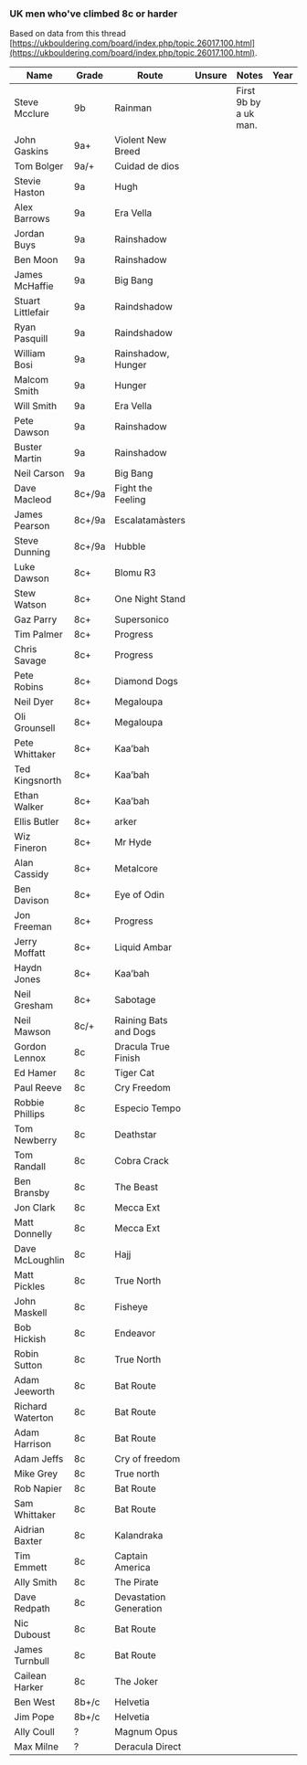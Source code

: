 ### UK men who've climbed 8c or harder

Based on data from this thread [https://ukbouldering.com/board/index.php/topic,26017.100.html](https://ukbouldering.com/board/index.php/topic,26017.100.html).

| Name | Grade | Route |Unsure|Notes|Year|
|------|-------|-------|------|-----|----|
|Steve Mcclure|9b|Rainman||First 9b by a uk man.||
|John Gaskins|9a+|Violent New Breed||||
|Tom Bolger|9a/+|Cuidad de dios||||
|Stevie Haston|9a|Hugh||||
|Alex Barrows|9a|Era Vella||||
|Jordan Buys|9a|Rainshadow||||
|Ben Moon|9a|Rainshadow||||
|James McHaffie|9a|Big Bang||||
|Stuart Littlefair|9a|Raindshadow||||
|Ryan Pasquill|9a|Raindshadow||||
|William Bosi|9a|Rainshadow, Hunger||||
|Malcom Smith|9a|Hunger||||
|Will Smith|9a|Era Vella||||
|Pete Dawson|9a|Rainshadow||||
|Buster Martin|9a|Rainshadow||||
|Neil Carson|9a|Big Bang||||
|Dave Macleod|8c+/9a|Fight the Feeling||||
|James Pearson|8c+/9a|Escalatamàsters||||
|Steve Dunning|8c+/9a|Hubble||||
|Luke Dawson|8c+|Blomu R3||||
|Stew Watson|8c+|One Night Stand||||
|Gaz Parry|8c+|Supersonico||||
|Tim Palmer|8c+|Progress||||
|Chris Savage|8c+|Progress||||
|Pete Robins|8c+|Diamond Dogs||||
|Neil Dyer|8c+|Megaloupa||||
|Oli Grounsell|8c+| Megaloupa||||
|Pete Whittaker|8c+|Kaa’bah||||
|Ted Kingsnorth|8c+|Kaa’bah||||
|Ethan Walker|8c+|Kaa’bah||||
|Ellis Butler|8c+|arker||||
|Wiz Fineron|8c+|Mr Hyde||||
|Alan Cassidy|8c+|Metalcore||||
|Ben Davison|8c+|Eye of Odin||||
|Jon Freeman|8c+|Progress||||
|Jerry Moffatt|8c+|Liquid Ambar||||
|Haydn Jones|8c+|Kaa’bah||||
|Neil Gresham|8c+|Sabotage||||
|Neil Mawson|8c/+|Raining Bats and Dogs||||
|Gordon Lennox|8c|Dracula True Finish||||
|Ed Hamer|8c|Tiger Cat||||
|Paul Reeve|8c|Cry Freedom||||
|Robbie Phillips|8c|Especio Tempo||||
|Tom Newberry|8c|Deathstar||||
|Tom Randall|8c|Cobra Crack||||
|Ben Bransby|8c|The Beast||||
|Jon Clark|8c|Mecca Ext||||
|Matt Donnelly|8c|Mecca Ext||||
|Dave McLoughlin|8c|Hajj||||
|Matt Pickles|8c|True North||||
|John Maskell|8c|Fisheye||||
|Bob Hickish|8c|Endeavor||||
|Robin Sutton|8c|True North||||
|Adam Jeeworth|8c|Bat Route||||
|Richard Waterton|8c|Bat Route||||
|Adam Harrison|8c|Bat Route||||
|Adam Jeffs|8c|Cry of freedom||||
|Mike Grey|8c|True north||||
|Rob Napier|8c|Bat Route||||
|Sam Whittaker|8c|Bat Route||||
|Aidrian Baxter|8c|Kalandraka||||
|Tim Emmett|8c|Captain America||||
|Ally Smith|8c|The Pirate||||
|Dave Redpath|8c|Devastation Generation||||
|Nic Duboust|8c|Bat Route||||
|James Turnbull|8c|Bat Route||||
|Cailean Harker|8c|The Joker||||
|Ben West|8b+/c|Helvetia||||
|Jim Pope|8b+/c|Helvetia||||
|Ally Coull|?|Magnum Opus||||
|Max Milne|?|Deracula Direct||||